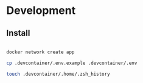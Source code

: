 # Development 

## Install

```bash

docker network create app

cp .devcontainer/.env.example .devcontainer/.env

touch .devcontainer/.home/.zsh_history

```